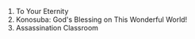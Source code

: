 1. To Your Eternity
2. Konosuba: God's Blessing on This Wonderful World!
3. Assassination Classroom
